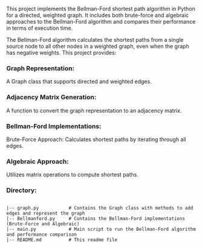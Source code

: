 This project implements the Bellman-Ford shortest path algorithm in Python for a directed, weighted graph. It includes both brute-force and algebraic approaches to the Bellman-Ford algorithm and compares their performance in terms of execution time.

The Bellman-Ford algorithm calculates the shortest paths from a single source node to all other nodes in a weighted graph, even when the graph has negative weights. This project provides:

### Graph Representation: 
A Graph class that supports directed and weighted edges.
### Adjacency Matrix Generation: 
A function to convert the graph representation to an adjacency matrix.
### Bellman-Ford Implementations:
Brute-Force Approach: Calculates shortest paths by iterating through all edges.
### Algebraic Approach: 
Utilizes matrix operations to compute shortest paths.


### Directory:

```

|-- graph.py           # Contains the Graph class with methods to add edges and represent the graph
|-- Bellmanford.py     # Contains the Bellman-Ford implementations (Brute-Force and Algebraic)
|-- main.py            # Main script to run the Bellman-Ford algorithm and performance comparison
|-- README.md          # This readme file

```
